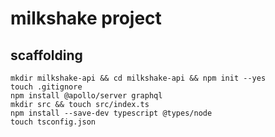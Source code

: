 # milkshake project

## scaffolding

```shell
mkdir milkshake-api && cd milkshake-api && npm init --yes
touch .gitignore
npm install @apollo/server graphql
mkdir src && touch src/index.ts
npm install --save-dev typescript @types/node
touch tsconfig.json
```
